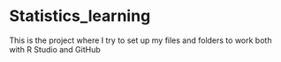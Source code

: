 # Statistics_learning

This is the project where I try to set up my files and folders to work both with R Studio and GitHub